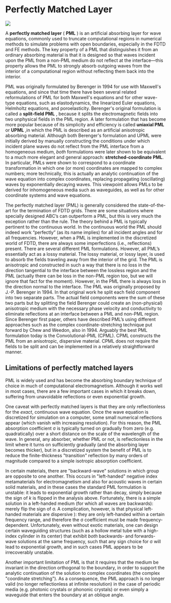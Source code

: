 # Perfectly Matched Layer

![](https://raw.githubusercontent.com/SourangshuGhosh/SourangshuGhosh.github.io/master/Blogs/Schematic-of-perfectly-matched-layer.png)

A  **perfectly matched layer**  ( **PML** ) is an artificial absorbing layer for wave equations, commonly used to truncate computational regions in numerical methods to simulate problems with open boundaries, especially in the FDTD and FE methods. The key property of a PML that distinguishes it from an ordinary absorbing material is that it is designed so that waves incident upon the PML from a non-PML medium do not reflect at the interface—this property allows the PML to strongly absorb outgoing waves from the interior of a computational region without reflecting them back into the interior.

PML was originally formulated by Berenger in 1994 for use with Maxwell&#39;s equations, and since that time there have been several related reformulations of PML for both Maxwell&#39;s equations and for other wave-type equations, such as elastodynamics, the linearized Euler equations, Helmholtz equations, and poroelasticity. Berenger&#39;s original formulation is called a  **split-field PML** , because it splits the electromagnetic fields into two unphysical fields in the PML region. A later formulation that has become more popular because of its simplicity and efficiency is called  **uniaxial PML**  or  **UPML** ,in which the PML is described as an artificial anisotropic absorbing material. Although both Berenger&#39;s formulation and UPML were initially derived by manually constructing the conditions under which incident plane waves do not reflect from the PML interface from a homogeneous medium, _both_ formulations were later shown to be equivalent to a much more elegant and general approach:  **stretched-coordinate PML**. In particular, PMLs were shown to correspond to a coordinate transformation in which one (or more) coordinates are mapped to complex numbers; more technically, this is actually an analytic continuation of the wave equation into complex coordinates, replacing propagating (oscillating) waves by exponentially decaying waves. This viewpoint allows PMLs to be derived for inhomogeneous media such as waveguides, as well as for other coordinate systems and wave equations.

The perfectly matched layer (PML) is generally considered the state-of-the-art for the termination
of FDTD grids. There are some situations where specially designed ABC’s can outperform a PML,
but this is very much the exception rather than the rule. The theory behind a PML is typically pertinent to the continuous world. In the continuous world the PML should indeed work “perfectly” (as its name implies) for all incident angles and for all frequencies. However, when a PML is implemented in the discretized world of FDTD, there are always some imperfections (i.e., reflections) present.
There are several different PML formulations. However, all PML’s essentially act as a lossy material. The lossy material, or lossy layer, is used to absorb the fields traveling away from the interior of the grid. The PML is anisotropic and constructed in such a way that there is no loss in the direction tangential to the interface between the lossless region and the PML (actually there can be loss in the non-PML region too, but we will ignore that fact for the moment). However, in the PML there is always loss in the direction normal to the interface. The PML was originally proposed by J.-P. Berenger in 1994. In that original work he split each field component into two separate parts. The actual field components were the sum of these two parts but by splitting the field Berenger could create an (non-physical) anisotropic medium with the necessary phase velocity and conductivity to eliminate reflections at an interface between a PML and non-PML region. Since Berenger first paper, others have described PML’s using different approaches such as the complex coordinate-stretching technique put forward by Chew and Weedon, also in 1994. Arguably the best PML formulation today is the Convolutional-PML (CPML). CPML constructs the PML from an anisotropic, dispersive material. CPML does not require the fields to be
split and can be implemented in a relatively straightforward manner.

## Limitations of perfectly matched layers

PML is widely used and has become the absorbing boundary technique of choice in much of computational electromagnetism. Although it works well in most cases, there are a few important cases in which it breaks down, suffering from unavoidable reflections or even exponential growth.

One caveat with perfectly matched layers is that they are only reflectionless for the _exact_, continuous wave equation. Once the wave equation is discretized for simulation on a computer, some small numerical reflections appear (which vanish with increasing resolution). For this reason, the PML absorption coefficient σ is typically turned on gradually from zero (e.g. quadratically) over a short distance on the scale of the wavelength of the wave. In general, any absorber, whether PML or not, is reflectionless in the limit where it turns on sufficiently gradually (and the absorbing layer becomes thicker), but in a discretized system the benefit of PML is to reduce the finite-thickness &quot;transition&quot; reflection by many orders of magnitude compared to a simple isotropic absorption coefficient.

In certain materials, there are &quot;backward-wave&quot; solutions in which group are opposite to one another. This occurs in &quot;left-handed&quot; negative index metamaterials for electromagnetism and also for acoustic waves in certain solid materials, and in these cases the standard PML formulation is unstable: it leads to exponential growth rather than decay, simply because the sign of _k_ is flipped in the analysis above. Fortunately, there is a simple solution in a left-handed medium (for which all waves are backwards): merely flip the sign of σ. A complication, however, is that physical left-handed materials are dispersive ): they are only left-handed within a certain frequency range, and therefore the σ coefficient must be made frequency-dependent. Unfortunately, even without exotic materials, one can design certain waveguiding structures (such as a hollow metal tube with a high-index cylinder in its center) that exhibit _both_ backwards- and forwards-wave solutions at the same frequency, such that any sign choice for σ will lead to exponential growth, and in such cases PML appears to be irrecoverably unstable.

Another important limitation of PML is that it requires that the medium be invariant in the direction orthogonal to the boundary, in order to support the analytic continuation of the solution to complex coordinates (the complex &quot;coordinate stretching&quot;). As a consequence, the PML approach is no longer valid (no longer reflectionless at infinite resolution) in the case of periodic media (e.g. photonic crystals or phononic crystals) or even simply a waveguide that enters the boundary at an oblique angle.
